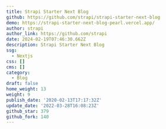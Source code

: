 ```yaml
---
title: Strapi Starter Next Blog
github: https://github.com/strapi/strapi-starter-next-blog
demo: https://strapi-starter-next-blog-pearl.vercel.app/
author: strapi
author_link: https://github.com/strapi
date: 2024-02-19T07:46:30.662Z
description: Strapi Starter Next Blog
ssg:
  - Nextjs
css: []
cms: []
category:
  - Blog
draft: false
home_weight: 13
weight: 9
publish_date: '2020-02-13T17:17:32Z'
update_date: '2022-03-28T16:08:23Z'
github_star: 379
github_fork: 140
---
```

